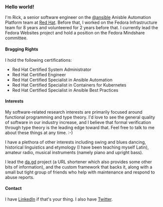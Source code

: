### Hello world!

I'm Rick, a senior software engineer on the [@ansible](https://github.com/ansible) Anisble Automation Platform team at [Red Hat](https://redhat.com/). Before that, I worked on the Fedora Infrastructure team for 8 years and volunteered for 2 years before that. I currently lead the Fedora Websites project and hold a position on the Fedora Mindshare committee.

#### Bragging Rights

I hold the following certifications:
* Red Hat Certified System Administrator
* Red Hat Certified Engineer
* Red Hat Certified Specialist in Ansible Automation
* Red Hat Certified Specialist in Containers for Kubernetes
* Red Hat Certified Specialist in Ansible Best Practices

#### Interests

My software-related research interests are primarily focused around functional programming and type theory. I'd love to see the general quality of software in our industry increase, and I believe that formal verification through type theory is the leading edge toward that. Feel free to talk to me about these things at any time. :-)

I have a plethora of other interests including swing and blues dancing, historical linguistics and etymology (I have been teaching myself Latin), amateur radio, musical instruments (namely piano and upright bass).

I lead the [da.gd](https://da.gd/) project (a URL shortener which also provides some other bits of information), and the custom framework that backs it, along with a small but tight group of friends who help with maintenance and respond to abuse reports.

#### Contact

I have [LinkedIn](https://www.linkedin.com/in/elrodrick/) if that's your thing. I also have [Twitter](https://twitter.com/relrod6).
